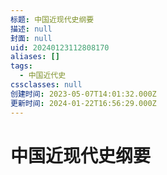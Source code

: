 ```yaml
---
标题: 中国近现代史纲要
描述: null
封面: null
uid: 20240123112808170
aliases: []
tags:
  - 中国近代史
cssclasses: null
创建时间: 2023-05-07T14:01:32.000Z
更新时间: 2024-01-22T16:56:29.000Z
---
```


# 中国近现代史纲要
